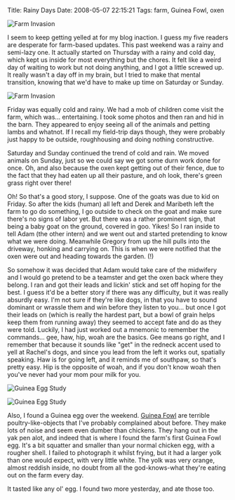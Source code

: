 Title: Rainy Days
Date: 2008-05-07 22:15:21
Tags: farm, Guinea Fowl, oxen

![Farm Invasion]({filename}/images/2460798294.jpg)

I seem to keep getting yelled at for my blog inaction. I guess my
five readers are desperate for farm-based updates. This past
weekend was a rainy and semi-lazy one. It actually started on
Thursday with a rainy and cold day, which kept us inside for most
everything but the chores. It felt like a weird day of waiting to
work but not doing anything, and I got a little screwed up. It
really wasn't a day off in my brain, but I tried to make that
mental transition, knowing that we'd have to make up time on
Saturday or Sunday.

![Farm Invasion]({filename}/images/2460803400.jpg)

Friday was equally cold and rainy. We had a mob of children come
visit the farm, which was... entertaining. I took some photos and
then ran and hid in the barn. They appeared to enjoy seeing all of
the animals and petting lambs and whatnot. If I recall my
field-trip days though, they were probably just happy to be
outside, roughhousing and doing nothing constructive.

Saturday and Sunday continued the trend of cold and rain. We moved
animals on Sunday, just so we could say we got some durn work done
for once. Oh, and also because the oxen kept getting out of their
fence, due to the fact that they had eaten up all their pasture,
and oh look, there's green grass right over there!

Oh! So that's a good story, I suppose. One of the goats was due to
kid on Friday. So after the kids (human) all left and Derek and
Maribeth left the farm to go do something, I go outside to check on
the goat and make sure there's no signs of labor yet. But there was
a rather prominent sign, that being a baby goat on the ground,
covered in goo. Yikes! So I ran inside to tell Adam (the other
intern) and we went out and started pretending to know what we were
doing. Meanwhile Gregory from up the hill pulls into the driveway,
honking and carrying on. This is when we were notified that the
oxen were out and heading towards the garden. (!)

So somehow it was decided that Adam would take care of the
midwifery and I would go pretend to be a teamster and get the oxen
back where they belong. I ran and got their leads and lickin' stick
and set off hoping for the best. I guess it'd be a better story if
there was any difficulty, but it was really absurdly easy. I'm not
sure if they're like dogs, in that you have to sound dominant or
wrassle them and win before they listen to you... but once I got
their leads on (which is really the hardest part, but a bowl of
grain helps keep them from running away) they seemed to accept fate
and do as they were told. Luckily, I had just worked out a mnemonic
to remember the commands... gee, haw, hip, woah are the basics. Gee
means go right, and I remember that because it sounds like "get" in
the redneck accent used to yell at Rachel's dogs, and since you
lead from the left it works out, spatially speaking. Haw is for
going left, and it reminds me of southpaw, so that's pretty easy.
Hip is the opposite of woah, and if you don't know woah then you've
never had your mom pour milk for you.

![Guinea Egg Study]({filename}/images/2459972383.jpg)

![Guinea Egg Study]({filename}/images/2459974583.jpg)

Also, I found a Guinea egg over the weekend. [Guinea Fowl][] are
terrible poultry-like-objects that I've probably complained about
before. They make lots of noise and seem even dumber than chickens.
They hang out in the yak pen alot, and indeed that is where I found
the farm's first Guinea Fowl egg. It's a bit squatter and smaller
than your normal chicken egg, with a rougher shell. I failed to
photograph it whilst frying, but it had a larger yolk than one
would expect, with very little white. The yolk was very orange,
almost reddish inside, no doubt from all the god-knows-what they're
eating out on the farm every day.

It tasted like any ol' egg. I found two more yesterday, and ate
those too.


[Guinea Fowl]: http://en.wikipedia.org/wiki/Guineafowl


